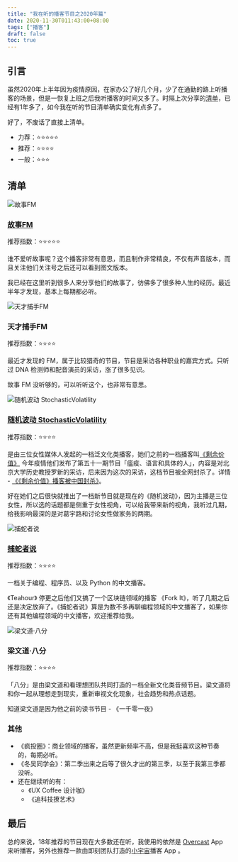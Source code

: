 ```yaml
---
title: "我在听的播客节目之2020年篇"
date: 2020-11-30T011:43:00+08:00
tags: ["播客"] 
draft: false
toc: true
---
```


## 引言

虽然2020年上半年因为疫情原因，在家办公了好几个月，少了在通勤的路上听播客的场景，但是一恢复上班之后我听播客的时间又多了。时隔上次分享的[清单](https://blog.forecho.com/im-listening-to-podcasts-2018.html)，已经有1年多了，如今我在听的节目清单确实变化有点多了。

好了，不废话了直接上清单。

- 力荐：⭐⭐⭐⭐⭐
- 推荐：⭐⭐⭐⭐
- 一般：⭐⭐⭐

## 清单

![故事FM](https://blog-1251237404.cos.ap-guangzhou.myqcloud.com/20201130alEPYB.jpg!s)

### [故事FM](https://storyfm.cn/)

推荐指数：⭐⭐⭐⭐⭐

<!--more-->

谁不爱听故事呢？这个播客非常有意思，而且制作非常精良，不仅有声音版本，而且关注他们关注号之后还可以看到图文版本。

我已经在这里听到很多人来分享他们的故事了，彷佛多了很多种人生的经历。最近半年才发现，基本上每期都必听。

![天才捕手FM](https://blog-1251237404.cos.ap-guangzhou.myqcloud.com/20201130gXG9zy.jpg!s)


### 天才捕手FM

推荐指数：⭐⭐⭐⭐

最近才发现的 FM，属于比较猎奇的节目，节目是采访各种职业的嘉宾方式。只听过 DNA 检测师和配音演员的采访，涨了很多见识。

故事 FM 没听够的，可以听听这个，也非常有意思。


![随机波动 StochasticVolatility](https://blog-1251237404.cos.ap-guangzhou.myqcloud.com/20201130XkUOXn.jpg!s)

### [随机波动 StochasticVolatility](https://www.stovol.club/)

推荐指数：⭐⭐⭐⭐

是由三位女性媒体人发起的一档泛文化类播客，她们之前的一档播客叫[《剩余价值》](https://www.surplusvalue.club/) 今年疫情他们发布了第五十一期节目「瘟疫、语言和具体的人」，内容是对北京大学历史教授罗新的采访，后来因为这次的采访，这档节目被全网封杀了。详情 - [《《剩余价值》播客被中国封杀》](https://blog.yitianshijie.net/2020/02/26/surplus-value-podcast-banned-by-china/)。

好在她们之后很快就推出了一档新节目就是现在的《随机波动》，因为主播是三位女性，所以选的话题都是侧重于女性视角，可以给我带来新的视角，我听过几期，给我影响最深的是对葛宇路和讨论女性做家务的两期。

![捕蛇者说](https://blog-1251237404.cos.ap-guangzhou.myqcloud.com/20201130JO6FFD.jpg!s)

### [捕蛇者说](https://pythonhunter.org/)

推荐指数：⭐⭐⭐⭐

一档关于编程、程序员、以及 Python 的中文播客。

《Teahour》 停更之后他们又搞了一个区块链领域的播客 《Fork It》，听了几期之后还是决定放弃了。《捕蛇者说》算是为数不多再聊编程领域的中文播客了，如果你还有其他编程领域的中文播客，欢迎推荐给我。

![梁文道·八分](https://blog-1251237404.cos.ap-guangzhou.myqcloud.com/20201130818PMv.jpg!s)

### 梁文道·八分

推荐指数：⭐⭐⭐⭐

「八分」是由梁文道和看理想团队共同打造的一档全新文化类音频节目。梁文道将和你一起从理想走到现实，重新审视文化现象，社会趋势和热点话题。

知道梁文道是因为他之前的读书节目 - 《一千零一夜》

### 其他

- 《疯投圈》：商业领域的播客，虽然更新频率不高，但是我挺喜欢这种节奏的，每期必听。
- 《冬吴同学会》：第二季出来之后等了很久才出的第三季，以至于我第三季都没听。
- 还在继续听的有：
    - 《UX Coffee 设计咖》
    - 《追科技撩艺术》

## 最后

总的来说，18年推荐的节目现在大多数还在听，我使用的依然是 [Overcast](https://overcast.fm/) App 来听播客，另外也推荐一款由即刻团队打造的[小宇宙](https://www.xiaoyuzhoufm.com/)播客 App 。
